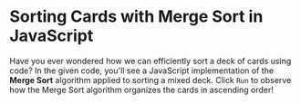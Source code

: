 # Sorting Cards with Merge Sort in JavaScript

Have you ever wondered how we can efficiently sort a deck of cards using code? In the given code, you'll see a JavaScript implementation of the **Merge Sort** algorithm applied to sorting a mixed deck. Click `Run` to observe how the Merge Sort algorithm organizes the cards in ascending order!
